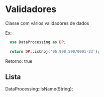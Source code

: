 # Validadores
Classe com vários validadores de dados

Ex:
```php
  use DataProcessing as DP;
  
  return DP::isCnpj('06.990.590/0001-23');
```
Retorno: true


## Lista

DataProcessing::IsName(String);

